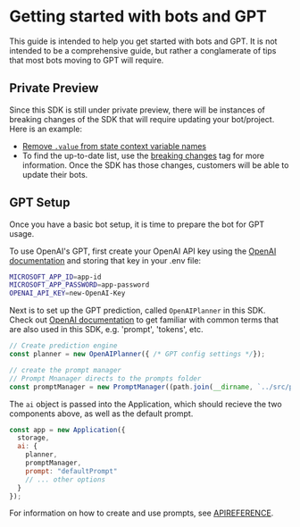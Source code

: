 # Getting started with bots and GPT

This guide is intended to help you get started with bots and GPT. It is not intended to be a comprehensive guide, but rather a conglamerate of tips that most bots moving to GPT will require.

## Private Preview

Since this SDK is still under private preview, there will be instances of breaking changes of the SDK that will require updating your bot/project. Here is an example:

- [Remove `.value` from state context variable names](https://github.com/microsoft/botbuilder-m365/issues/49)
- To find the up-to-date list, use the [breaking changes](https://github.com/microsoft/botbuilder-m365/issues?q=is%3Aissue+is%3Aopen+label%3Abreaking-change) tag for more information. Once the SDK has those changes, customers will be able to update their bots.

## GPT Setup

Once you have a basic bot setup, it is time to prepare the bot for GPT usage.

To use OpenAI's GPT, first create your OpenAI API key using the [OpenAI documentation](https://platform.openai.com/) and storing that key in your .env file:

```sh
MICROSOFT_APP_ID=app-id
MICROSOFT_APP_PASSWORD=app-password
OPENAI_API_KEY=new-OpenAI-Key
```

Next is to set up the GPT prediction, called `OpenAIPlanner` in this SDK. Check out [OpenAI documentation](https://platform.openai.com/docs/introduction) to get familiar with common terms that are also used in this SDK, e.g. 'prompt', 'tokens', etc.

```js
// Create prediction engine
const planner = new OpenAIPlanner({ /* GPT config settings */});

// create the prompt manager
// Prompt Mnanager directs to the prompts folder
const promptManager = new PromptManager((path.join(__dirname, `../src/prompts`));
```

The `ai` object is passed into the Application, which should recieve the two components above, as well as the default prompt.

```js
const app = new Application({
  storage,
  ai: {
    planner,
    promptManager,
    prompt: "defaultPrompt"
    // ... other options
  }
});
```

For information on how to create and use prompts, see [APIREFERENCE](./02.API-REFERENCE.md).
